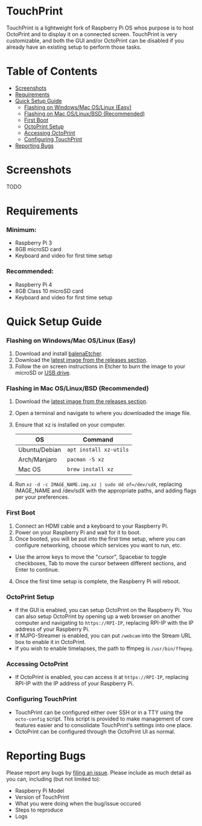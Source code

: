 # TouchPrint
TouchPrint is a lightweight fork of Raspberry Pi OS whos purpose is to host OctoPrint and to display it on a connected screen.
TouchPrint is very customizable, and both the GUI and/or OctoPrint can be disabled if you already have an existing setup to perform those tasks.

# Table of Contents
- [Screenshots](#screenshots)
- [Requirements](#requirements)
- [Quick Setup Guide](#quick-setup-guide)
  - [Flashing on Windows/Mac OS/Linux \(Easy\)](#flashing-on-windowsmac-oslinux-easy)
  - [Flashing on Mac OS/Linux/BSD \(Recommended\)](#flashing-in-mac-oslinuxbsd-recommended)
  - [First Boot](#first-boot)
  - [OctoPrint Setup](#octoprint-setup)
  - [Accessing OctoPrint](#accessing-octoprint)
  - [Configuring TouchPrint](#configuring-touchprint)
- [Reporting Bugs](#reporting-bugs)

# Screenshots
TODO

# Requirements
### Minimum:
- Raspberry Pi 3
- 8GB microSD card
- Keyboard and video for first time setup

### Recommended:
- Raspberry Pi 4
- 8GB Class 10 microSD card
- Keyboard and video for first time setup

# Quick Setup Guide
### Flashing on Windows/Mac OS/Linux (Easy)
1. Download and install [balenaEtcher](https://www.balena.io/etcher/).
2. Download the [latest image from the releases section](/releases).
3. Follow the on screen instructions in Etcher to burn the image to your microSD or [USB drive](https://www.raspberrypi.org/documentation/hardware/raspberrypi/bootmodes/msd.md).

### Flashing in Mac OS/Linux/BSD (Recommended)
1. Download the [latest image from the releases section](/releases).
2. Open a terminal and navigate to where you downloaded the image file.
3. Ensure that xz is installed on your computer.

    | **OS**        | **Command**            |
    |---------------|------------------------|
    | Ubuntu/Debian | `apt install xz-utils` |
    | Arch/Manjaro  | `pacman -S xz`         |
    | Mac OS        | `brew install xz`      |

4. Run `xz -d -c IMAGE_NAME.img.xz | sudo dd of=/dev/sdX`, replacing IMAGE\_NAME and /dev/sdX with the appropriate paths, and adding flags per your preferences.

### First Boot
1. Connect an HDMI cable and a keyboard to your Raspberry Pi.
2. Power on your Raspberry Pi and wait for it to boot.
3. Once booted, you will be put into the first time setup, where you can configure networking, choose which services you want to run, etc.
  - Use the arrow keys to move the "cursor", Spacebar to toggle checkboxes, Tab to move the cursor between different sections, and Enter to continue.
4. Once the first time setup is complete, the Raspberry Pi will reboot.

### OctoPrint Setup
- If the GUI is enabled, you can setup OctoPrint on the Raspberry Pi. You can also setup OctoPrint by opening up a web browser on another computer and navigating to `https://RPI-IP`, replacing RPI-IP with the IP address of your Raspberry Pi.
- If MJPG-Streamer is enabled, you can put `/webcam` into the Stream URL box to enable it in OctoPrint.
- If you wish to enable timelapses, the path to ffmpeg is `/usr/bin/ffmpeg`.

### Accessing OctoPrint
- If OctoPrint is enabled, you can access it at `https://RPI-IP`, replacing RPI-IP with the IP address of your Raspberry Pi.

### Configuring TouchPrint
- TouchPrint can be configured either over SSH or in a TTY using the `octo-config` script. This script is provided to make management of core features easier and to consolidate TouchPrint's settings into one place.
- OctoPrint can be configured through the OctoPrint UI as normal.

# Reporting Bugs
Please report any bugs by [filing an issue](/issues). Please include as much detail as you can, including (but not limited to):
- Raspberry Pi Model
- Version of TouchPrint
- What you were doing when the bug/issue occured
- Steps to reproduce
- Logs
